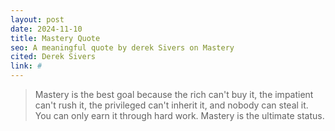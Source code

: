 ```yaml
---
layout: post
date: 2024-11-10
title: Mastery Quote
seo: A meaningful quote by derek Sivers on Mastery
cited: Derek Sivers
link: #
---
```


> Mastery is the best goal because the rich can't buy it, the impatient can't rush it, the privileged can't inherit it, and nobody can steal it. You can only earn it through hard work. Mastery is the ultimate status.
